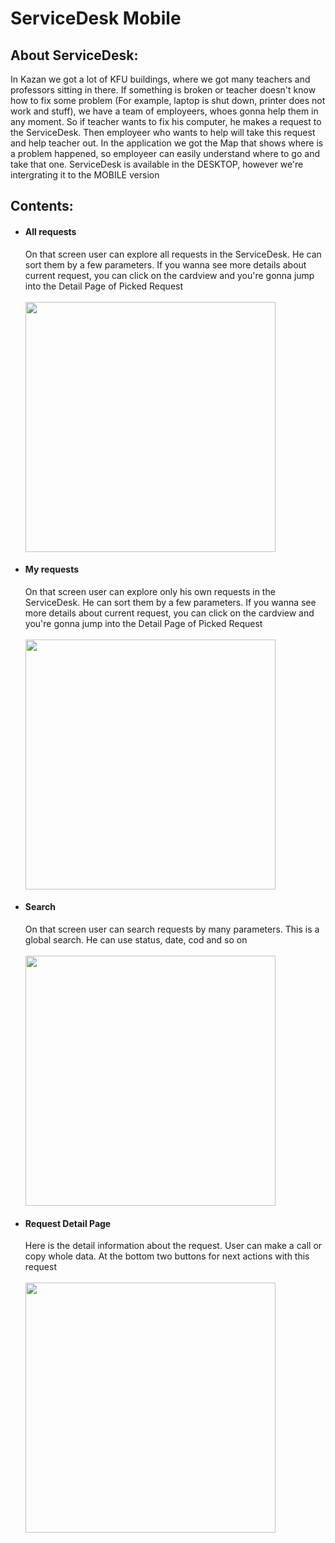 <h1><strong>ServiceDesk Mobile</strong></h1>
<h2>About ServiceDesk:</h2>
In Kazan we got a lot of KFU buildings, where we got many teachers and professors sitting in there. If something is broken or teacher doesn't know how to fix some problem (For example, laptop is shut down, printer does not work and stuff), we have a team of employeers, whoes gonna help them in any moment. So if teacher wants to fix his computer, he makes a request to the ServiceDesk. Then employeer who wants to help will take this request and help teacher out. In the application we got the Map that shows where is a problem happened, so employeer can easily understand where to go and take that one. ServiceDesk is available in the DESKTOP, however we're intergrating it to the MOBILE version
<h2>Contents:</h2>
<ul>
  <li>
    <h4>All requests</h4>
    On that screen user can explore all requests in the ServiceDesk. He can sort them by a few parameters. If you wanna see more details about current request, you can click on the cardview and you're gonna jump into the Detail Page of Picked Request<br><br>
    <img src="all_requests.jpg" width="400">
  </li>
    <li>
    <h4>My requests</h4>
    On that screen user can explore only his own requests in the ServiceDesk. He can sort them by a few parameters. If you wanna see more details about current request, you can click on the cardview and you're gonna jump into the Detail Page of Picked Request<br><br>
    <img src="my_requests.jpg" width="400">
  </li>
  <li>
    <h4>Search</h4>
    On that screen user can search requests by many parameters. This is a global search. He can use status, date, cod and so on<br><br>
    <img src="search_page.jpg" width="400">
  </li>
  <li>
    <h4>Request Detail Page</h4>
    Here is the detail information about the request. User can make a call or copy whole data. At the bottom two buttons for next actions with this request<br><br>
    <img src="detail_request_page.jpg" width="400">
  </li>
</ul>
